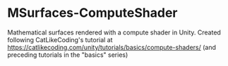 # MSurfaces-ComputeShader
 Mathematical surfaces rendered with a compute shader in Unity.
 Created following CatLikeCoding's tutorial at https://catlikecoding.com/unity/tutorials/basics/compute-shaders/ (and preceding tutorials in the "basics" series)
